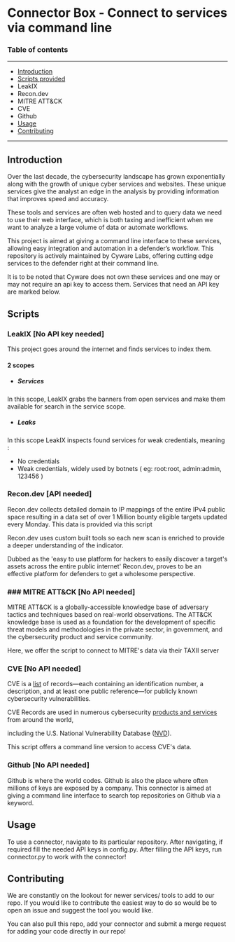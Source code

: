 
#  Connector Box - Connect to services via command line
### Table of contents

------------
- [Introduction](#Introduction)
- [Scripts provided](#Scripts)
- LeakIX
- Recon.dev
- MITRE ATT&CK
- CVE
- Github
- [Usage](#Usage)
- [Contributing](#Contributing)
------------
## Introduction

Over the last decade, the cybersecurity landscape has grown exponentially along with the growth of unique cyber services and websites. These unique services give the analyst an edge in the analysis by providing information that improves speed and accuracy.

These tools and services are often web hosted and to query data we need to use their web interface, which is both taxing and inefficient when we want to analyze a large volume of data or automate workflows.

This project is aimed at giving a command line interface to these services, allowing easy integration and automation in a defender’s workflow. This repository is actively maintained by Cyware Labs, offering cutting edge services to the defender right at their command line.

It is to be noted that Cyware does not own these services and one may or may not require an api key to access them. Services that need an API key are marked below.

## Scripts
### LeakIX [No API key needed]

This project goes around the internet and finds services to index them.

#### 2 scopes
- ##### Services
In this scope, LeakIX grabs the banners from open services and make them available for search in the service scope.

- ##### Leaks
In this scope LeakIX inspects found services for weak credentials, meaning :

- No credentials
- Weak credentials, widely used by botnets ( eg: root:root, admin:admin, 123456 )

### Recon.dev [API needed]

Recon.dev collects detailed domain to IP mappings of the entire IPv4 public space resulting in a data set of over 1 Million bounty eligible targets updated every Monday. This data is provided via this script

Recon.dev uses custom built tools so each new scan is enriched to provide a deeper understanding of the indicator.

Dubbed as the 'easy to use platform for hackers to easily discover a target's assets across the entire public internet' Recon.dev, proves to be an effective platform for defenders to get a wholesome perspective.

### ### MITRE ATT&CK [No API needed]
MITRE ATT&CK is a globally-accessible knowledge base of adversary tactics and techniques based on real-world observations. The ATT&CK knowledge base is used as a foundation for the development of specific threat models and methodologies in the private sector, in government, and the cybersecurity product and service community.

Here, we offer the script to connect to MITRE's data via their TAXII server

### CVE [No API needed]
CVE is a [list](https://cve.mitre.org/cve/) of records—each containing an identification number, a description, and at least one public reference—for publicly known cybersecurity vulnerabilities.

CVE Records are used in numerous cybersecurity [products and services](https://cve.mitre.org/about/faqs.html#what_types_of_products_use_cve) from around the world,

including the U.S. National Vulnerability Database ([NVD](https://cve.mitre.org/about/cve_and_nvd_relationship.html)).

This script offers a command line version to access CVE's data.

### Github [No API needed]

Github is where the world codes. Github is also the place where often millions of keys are exposed by a company. This connector is aimed at giving a command line interface to search top repositories on Github via a keyword.

## Usage

To use a connector, navigate to its particular repository. After navigating, if required fill the needed API keys in config.py. After filling the API keys, run connector.py to work with the connector!

## Contributing

We are constantly on the lookout for newer services/ tools to add to our repo. If you would like to contribute the easiest way to do so would be to open an issue and suggest the tool you would like.

You can also pull this repo, add your connector and submit a merge request for adding your code directly in our repo!
